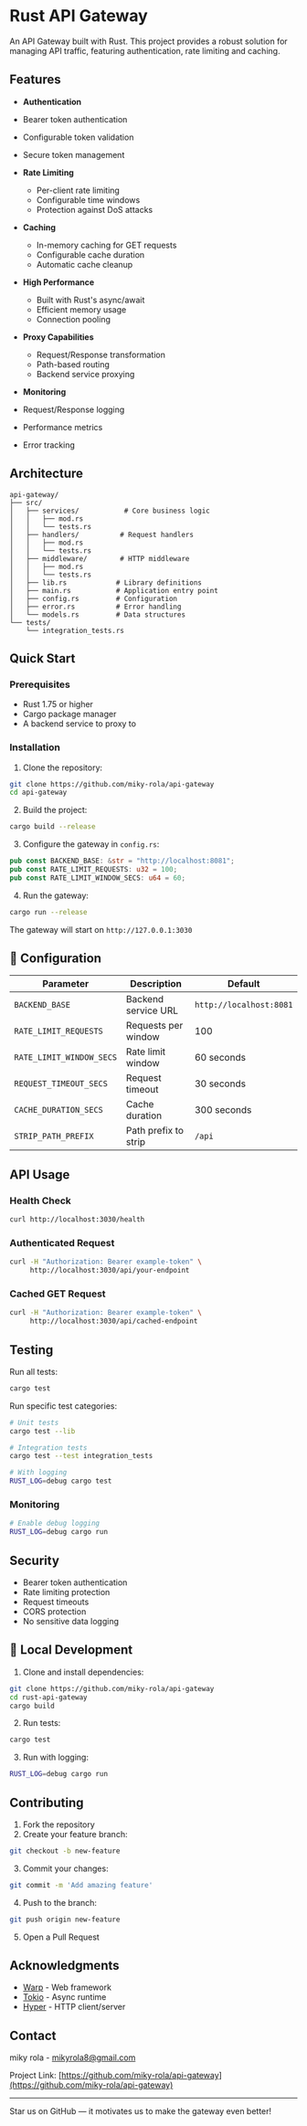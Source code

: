 # Rust API Gateway

An API Gateway built with Rust. This project provides a robust solution for managing API traffic, featuring authentication, rate limiting and caching.

##  Features

-  **Authentication**
  - Bearer token authentication
  - Configurable token validation
  - Secure token management

- **Rate Limiting**
  - Per-client rate limiting
  - Configurable time windows
  - Protection against DoS attacks

- **Caching**
  - In-memory caching for GET requests
  - Configurable cache duration
  - Automatic cache cleanup

- **High Performance**
  - Built with Rust's async/await
  - Efficient memory usage
  - Connection pooling

- **Proxy Capabilities**
  - Request/Response transformation
  - Path-based routing
  - Backend service proxying

-  **Monitoring**
  - Request/Response logging
  - Performance metrics
  - Error tracking

## Architecture

```
api-gateway/
├── src/
│   ├── services/           # Core business logic
│   │   ├── mod.rs
│   │   └── tests.rs
│   ├── handlers/          # Request handlers
│   │   ├── mod.rs
│   │   └── tests.rs
│   ├── middleware/        # HTTP middleware
│   │   ├── mod.rs
│   │   └── tests.rs
│   ├── lib.rs            # Library definitions
│   ├── main.rs           # Application entry point
│   ├── config.rs         # Configuration
│   ├── error.rs          # Error handling
│   └── models.rs         # Data structures
└── tests/
    └── integration_tests.rs
```

## Quick Start

### Prerequisites

- Rust 1.75 or higher
- Cargo package manager
- A backend service to proxy to

### Installation

1. Clone the repository:
```bash
git clone https://github.com/miky-rola/api-gateway
cd api-gateway
```

2. Build the project:
```bash
cargo build --release
```

3. Configure the gateway in `config.rs`:
```rust
pub const BACKEND_BASE: &str = "http://localhost:8081";
pub const RATE_LIMIT_REQUESTS: u32 = 100;
pub const RATE_LIMIT_WINDOW_SECS: u64 = 60;
```

4. Run the gateway:
```bash
cargo run --release
```

The gateway will start on `http://127.0.0.1:3030`

## 🔧 Configuration

| Parameter | Description | Default |
|-----------|-------------|---------|
| `BACKEND_BASE` | Backend service URL | `http://localhost:8081` |
| `RATE_LIMIT_REQUESTS` | Requests per window | 100 |
| `RATE_LIMIT_WINDOW_SECS` | Rate limit window | 60 seconds |
| `REQUEST_TIMEOUT_SECS` | Request timeout | 30 seconds |
| `CACHE_DURATION_SECS` | Cache duration | 300 seconds |
| `STRIP_PATH_PREFIX` | Path prefix to strip | `/api` |

## API Usage

### Health Check
```bash
curl http://localhost:3030/health
```

### Authenticated Request
```bash
curl -H "Authorization: Bearer example-token" \
     http://localhost:3030/api/your-endpoint
```

### Cached GET Request
```bash
curl -H "Authorization: Bearer example-token" \
     http://localhost:3030/api/cached-endpoint
```

## Testing

Run all tests:
```bash
cargo test
```

Run specific test categories:
```bash
# Unit tests
cargo test --lib

# Integration tests
cargo test --test integration_tests

# With logging
RUST_LOG=debug cargo test
```


### Monitoring
```bash
# Enable debug logging
RUST_LOG=debug cargo run
```

## Security

- Bearer token authentication
- Rate limiting protection
- Request timeouts
- CORS protection
- No sensitive data logging

## 🔧 Local Development

1. Clone and install dependencies:
```bash
git clone https://github.com/miky-rola/api-gateway
cd rust-api-gateway
cargo build
```

2. Run tests:
```bash
cargo test
```

3. Run with logging:
```bash
RUST_LOG=debug cargo run
```

## Contributing

1. Fork the repository
2. Create your feature branch:
```bash
git checkout -b new-feature
```

3. Commit your changes:
```bash
git commit -m 'Add amazing feature'
```

4. Push to the branch:
```bash
git push origin new-feature
```

5. Open a Pull Request

## Acknowledgments

- [Warp](https://github.com/seanmonstar/warp) - Web framework
- [Tokio](https://tokio.rs) - Async runtime
- [Hyper](https://hyper.rs) - HTTP client/server

## Contact

miky rola - [mikyrola8@gmail.com](mikyrola8@gmail.com)

Project Link: [https://github.com/miky-rola/api-gateway](https://github.com/miky-rola/api-gateway)

---

Star us on GitHub — it motivates us to make the gateway even better!